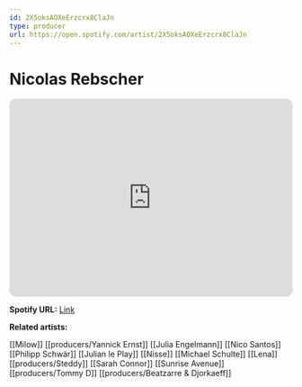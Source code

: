 ```yaml
---
id: 2X5oksAOXeErzcrx8ClaJn
type: producer
url: https://open.spotify.com/artist/2X5oksAOXeErzcrx8ClaJn
---
```

# Nicolas Rebscher

<iframe style="border-radius:12px" src="https://open.spotify.com/embed/artist/2X5oksAOXeErzcrx8ClaJn" width="100%" height="352" frameBorder="0" allowfullscreen="" allow="autoplay; clipboard-write; encrypted-media; fullscreen; picture-in-picture" loading="lazy"></iframe>

**Spotify URL:** [Link](https://open.spotify.com/artist/2X5oksAOXeErzcrx8ClaJn)

**Related artists:**

[[Milow]]
[[producers/Yannick Ernst]]
[[Julia Engelmann]]
[[Nico Santos]]
[[Philipp Schwär]]
[[Julian le Play]]
[[Nisse]]
[[Michael Schulte]]
[[Lena]]
[[producers/Steddy]]
[[Sarah Connor]]
[[Sunrise Avenue]]
[[producers/Tommy D]]
[[producers/Beatzarre & Djorkaeff]]
